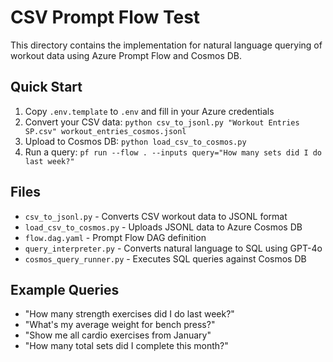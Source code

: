 # CSV Prompt Flow Test

This directory contains the implementation for natural language querying of workout data using Azure Prompt Flow and Cosmos DB.

## Quick Start

1. Copy `.env.template` to `.env` and fill in your Azure credentials
2. Convert your CSV data: `python csv_to_jsonl.py "Workout Entries SP.csv" workout_entries_cosmos.jsonl`
3. Upload to Cosmos DB: `python load_csv_to_cosmos.py`
4. Run a query: `pf run --flow . --inputs query="How many sets did I do last week?"`

## Files

- `csv_to_jsonl.py` - Converts CSV workout data to JSONL format
- `load_csv_to_cosmos.py` - Uploads JSONL data to Azure Cosmos DB
- `flow.dag.yaml` - Prompt Flow DAG definition
- `query_interpreter.py` - Converts natural language to SQL using GPT-4o
- `cosmos_query_runner.py` - Executes SQL queries against Cosmos DB

## Example Queries

- "How many strength exercises did I do last week?"
- "What's my average weight for bench press?"
- "Show me all cardio exercises from January"
- "How many total sets did I complete this month?"